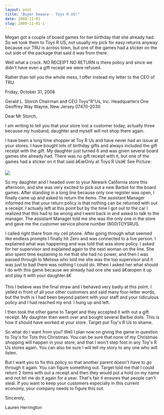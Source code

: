 ```yaml
---
layout: post
title: "Buyer beware - Toys R US!"
date: 2008-11-01
slug: 2008-11-01-1
---
```


Megan got a couple of board games for her birthday that she already had.  So we took them to Toys R US, not usually my pick for easy returns anyway because our TRU is across town, but one of the games had a sticker on the out side of the package that said it was from there.

Well what a crock. NO RECEIPT NO RETURN is there policy and since we didn&apos;t have even a gift receipt we were refused.  

Rather than tell you the whole mess, I offer instead my letter to the CEO of TRU.  

Friday, October 31, 2008

Gerald L. Storch 
Chairman and CEO
Toys&quot;R&quot;Us, Inc. Headquarters 
One Geoffrey Way
Wayne, New Jersey 
07470-2030

Dear Mr Storch,

I am writing to tell you that your store lost a customer today, actually three because my husband, daughter and myself will not shop there again. 

I have been a long time shopper at Toy R Us and have never had an issue at your stores.  I have bought lots of birthday gifts and always included the gift receipt with the gift.    My daughter just turned 6 and was given several board games she already had.  There was no gift receipt with it, but one of the games had a sticker on it that said â€œOnly at Toys R Usâ€ See Picture:

 ![](/visible-light/images/assets/candyland.jpg) 

So my daughter and I headed over to your Newark California store this afternoon, and she was very excited to pick out a new Barbie for the board games.    After standing in a long line because only one register was open, I finally came up and asked to return the items.  The assistant Manager informed me that your return policy is that nothing can be returned with out a receipt.  I actually left at this point but by the time I got out to the car I realized that this had to be wrong and I went back in and asked to talk to the manager.  The assistant Manager told me she was the only one in the store and gave me the customer service phone number (800)TOYSRUS.

I called right there from my cell phone.  After going through what seemed like endless prompts I finally hit Zero and was connected to a live person.   I explained what was happening and was told that was store policy.  I asked for her supervisor and explained again to the next woman on the line.  She also spent time explaining to me that she had no power, and then I was passed through to Melissa who told me she was the top supervisor and it was just to bad there was nothing I could do.  When I asked her what should I do with this game because we already had one she said â€œopen it up and play it with your daughter.â€

This I believe was the final straw and I behaved very badly at this point.  I yelled in front of all your other customers and said many four-letter words, but the truth is I had been beyond patient with your staff and your ridiculous policy and I had reached my end.  I hung up and left.  

I then took the other game to Target and they accepted it with out a gift receipt.  My daughter then went over and bought several Barbie dolls.  This is how it should have worked at your store.  Target put Toy&apos;s R Us to shame.

So what do I want from you?  Well I plan now on giving the game in question to Toy&apos;s for Tots this Christmas.  You can be sure that none of my Christmas shopping will happen in your store, and that I won&apos;t step foot in any Toy&apos;s R Us stores again. You can also be sure I will tell my story to any one who will listen.  
 
But I want you to fix this policy so that another parent doesn&apos;t have to go through it again.  You can figure something out.  Target told me that I could return 2 items with out a receipt and then they would put a hold on my name and not let me do it again for a year.  That&apos;s fair it ensures that people can&apos;t steal.   If you want to keep your customers especially in this current economy, your company needs to figure this out.  

Sincerely,


Lauren Herrington
